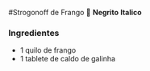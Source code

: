 #Strogonoff de Frango :chicken:
**Negrito** __Italico__

### Ingredientes

 - 1 quilo de frango
 - 1 tablete de caldo de galinha